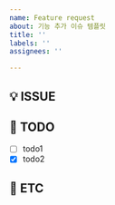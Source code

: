 ```yaml
---
name: Feature request
about: 기능 추가 이슈 템플릿
title: ''
labels: ''
assignees: ''

---
```


## 💡 ISSUE

## 🎯 TODO
- [ ] todo1
- [x] todo2

## 🌳 ETC
